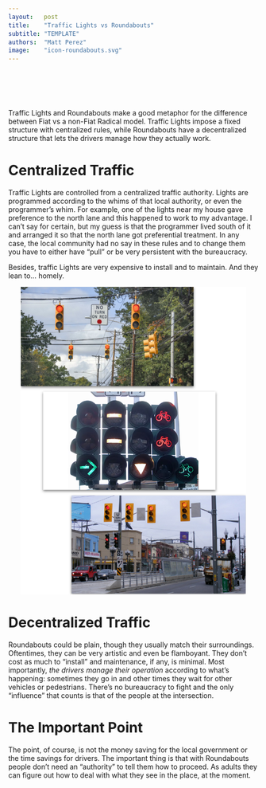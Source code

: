 ```yaml
---
layout:   post
title:    "Traffic Lights vs Roundabouts"
subtitle: "TEMPLATE"
authors:  "Matt Perez"
image:    "icon-roundabouts.svg"
---
```


<div style="display:none;">
 <p>Traffic Lights and Roundabouts make a good metaphor for the difference between <span class='_paradigm'>Fiat</span> vs a non-<span class='_paradigm'>Fiat</span> <span class='_paradigm'>Radical</span> model.</p>
</div>

<h1>&nbsp;</h1>
 <p>Traffic Lights and Roundabouts make a good metaphor for the difference between <span class='_paradigm'>Fiat</span> vs a non-<span class='_paradigm'>Fiat</span> <span class='_paradigm'>Radical</span> model. Traffic Lights impose a fixed structure with centralized rules, while Roundabouts have a decentralized structure that lets the drivers manage how they actually work.</p>

 <h1>Centralized Traffic</h1>
  <p>Traffic Lights are controlled from a centralized traffic authority. Lights are programmed according to the whims of that local authority, or even the programmer&rsquo;s whim. For example, one of the lights near my house gave preference to the north lane and this happened to work to my advantage. I can&rsquo;t say for certain, but my guess is that the programmer lived south of it and arranged it so that the north lane got preferential treatment. In any case, the local community had no say in these rules and to change them you have to either have &ldquo;pull&rdquo; or be very persistent with the bureaucracy.</p>
  <p>Besides, traffic Lights are very expensive to install and to maintain. And they lean to&hellip; homely.</p>
  <div class=_center>
   <img
    src="/assets/img/pic-traffic-lights.svg"
    style="display:block; margin:0 auto; "
    alt="Traffic lights hanging from power cables in the US, Europe, and Mexico: all pretty ugly."
    width="90%">
  </div>

 <h1>Decentralized Traffic</h1>
  <p>Roundabouts could be plain, though they usually match their surroundings. Oftentimes, they can be very artistic and even be flamboyant. They don&rsquo;t cost as much to &ldquo;install&rdquo; and maintenance, if any, is minimal. Most importantly, <em>the drivers manage their operation</em> according to what&rsquo;s happening: sometimes they go in and other times they wait for other vehicles or pedestrians. There&rsquo;s no bureaucracy to fight and the only &ldquo;influence&rdquo; that counts is that of the people at the intersection.</p>

 <h1>The Important Point</h1>
  <p>The point, of course, is not the money saving for the local government or the time savings for drivers. The important thing is that with Roundabouts people don&rsquo;t need an &ldquo;authority&rdquo; to tell them how to proceed. As adults they can figure out how to deal with what they see in the place, at the moment.</p>